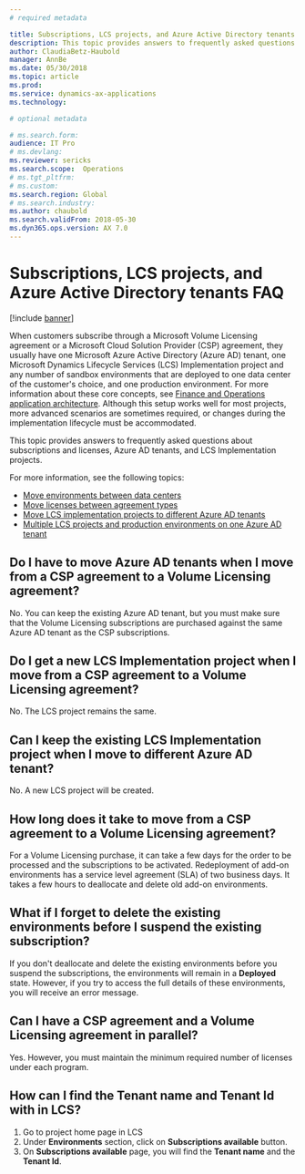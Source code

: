 ```yaml
---
# required metadata

title: Subscriptions, LCS projects, and Azure Active Directory tenants FAQ
description: This topic provides answers to frequently asked questions about subscriptions and licenses, Azure AD tenants, and LCS Implementation projects.
author: ClaudiaBetz-Haubold 
manager: AnnBe
ms.date: 05/30/2018
ms.topic: article
ms.prod: 
ms.service: dynamics-ax-applications
ms.technology: 

# optional metadata

# ms.search.form:  
audience: IT Pro
# ms.devlang: 
ms.reviewer: sericks
ms.search.scope:  Operations 
# ms.tgt_pltfrm: 
# ms.custom: 
ms.search.region: Global
# ms.search.industry: 
ms.author: chaubold
ms.search.validFrom: 2018-05-30 
ms.dyn365.ops.version: AX 7.0
---
```


# Subscriptions, LCS projects, and Azure Active Directory tenants FAQ

[!include [banner](../includes/banner.md)]

When customers subscribe through a Microsoft Volume Licensing agreement or a Microsoft Cloud Solution Provider (CSP) agreement, they usually have one Microsoft Azure Active Directory (Azure AD) tenant, one Microsoft Dynamics Lifecycle Services (LCS) Implementation project and any number of sandbox environments that are deployed to one data center of the customer's choice, and one production environment. For more information about these core concepts, see [Finance and Operations application architecture](../imp-lifecycle/architecture-overview.md). Although this setup works well for most projects, more advanced scenarios are sometimes required, or changes during the implementation lifecycle must be accommodated.

This topic provides answers to frequently asked questions about subscriptions and licenses, Azure AD tenants, and LCS Implementation projects.

For more information, see the following topics:

- [Move environments between data centers](move-environments-data-center.md)
- [Move licenses between agreement types](move-licenses-between-agreement-types.md)
- [Move LCS implementation projects to different Azure AD tenants](move-lcs-implementation-project-tenant.md)
- [Multiple LCS projects and production environments on one Azure AD tenant](implement-multiple-projects-aad-tenant.md)

## Do I have to move Azure AD tenants when I move from a CSP agreement to a Volume Licensing agreement?

No. You can keep the existing Azure AD tenant, but you must make sure that the Volume Licensing subscriptions are purchased against the same Azure AD tenant as the CSP subscriptions.

## Do I get a new LCS Implementation project when I move from a CSP agreement to a Volume Licensing agreement?

No. The LCS project remains the same.

## Can I keep the existing LCS Implementation project when I move to different Azure AD tenant?

No. A new LCS project will be created.

## How long does it take to move from a CSP agreement to a Volume Licensing agreement?

For a Volume Licensing purchase, it can take a few days for the order to be processed and the subscriptions to be activated. Redeployment of add-on environments has a service level agreement (SLA) of two business days. It takes a few hours to deallocate and delete old add-on environments.

## What if I forget to delete the existing environments before I suspend the existing subscription?

If you don't deallocate and delete the existing environments before you suspend the subscriptions, the environments will remain in a **Deployed** state. However, if you try to access the full details of these environments, you will receive an error message.

## Can I have a CSP agreement and a Volume Licensing agreement in parallel?

Yes. However, you must maintain the minimum required number of licenses under each program.

## How can I find the Tenant name and Tenant Id with in LCS?
1. Go to project home page in LCS
2. Under **Environments** section, click on **Subscriptions available** button.
3. On **Subscriptions available** page, you will find the **Tenant name** and the **Tenant Id**.
